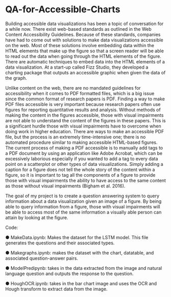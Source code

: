 # QA-for-Accessible-Charts

Building accessible data visualizations has been a topic of conversation for a while now.
There exist web-based standards as outlined in the Web Content Accessibility
Guidelines. Because of these standards, companies have had to come out with
solutions to make data visualizations accessible on the web. Most of these solutions
involve embedding data within the HTML elements that make up the figure so that a
screen reader will be able to read out the data when going through the HTML elements
of the figure. There are automatic techniques to embed data into the HTML elements of
a data visualization. At a start-up called Fizz Studio, they developed a charting package
that outputs an accessible graphic when given the data of the graph.


Unlike content on the web, there are no mandated guidelines for accessibility when it
comes to PDF formatted files, which is a big issue since the common format of research
papers is PDF. Finding a way to make PDF files accessible is very important because
research papers often use figures for reporting quantitative results and analysis. Without
methods of making the content in the figures accessible, those with visual impairments
are not able to understand the content of the figures in these papers. This is a
significant hurdle those with visual impairments have to overcome when doing work in
higher education. There are ways to make an accessible PDF file, but the process is an
extremely time-intensive one; there is no automated procedure similar to making
accessible HTML-based figures. The current process of making a PDF accessible is to
manually add tags to a PDF document by using an application like Adobe Acrobat,
which can be excessively laborious especially if you wanted to add a tag to every data
point on a scatterplot or other types of data visualizations. Simply adding a caption for a
figure does not tell the whole story of the content within a figure, so it is important to tag
all the components of a figure to provide those with visual impairments the ability to
have access to the same content as those without visual impairments (Bigham et al.
2016).


The goal of my project is to create a question answering system to query information
about a data visualization given an image of a figure. By being able to query information
from a figure, those with visual impairments will be able to access most of the same
information a visually able person can attain by
looking at the figure.

Code:

  ● MakeData.ipynb: Makes the dataset for the LSTM model. This file generates the
  questions and their associated types.
  
  ● Makegraphs.ipynb: makes the dataset with the chart, datatable, and associated
  question-answer pairs.
  
  ● ModelPredipynb: takes in the data extracted from the image and natural
  language question and outputs the response to the question.
  
  ● HoughOCR.ipynb: takes in the bar chart image and uses the OCR and Hough
  transform to extract data from the image.

